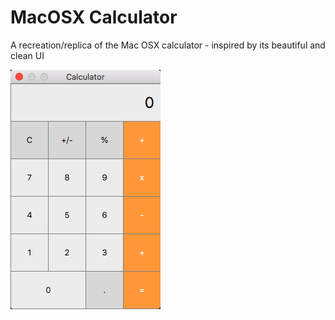 # MacOSX Calculator

A recreation/replica of the Mac OSX calculator - inspired by its beautiful and clean UI

![alt text](res/screenshot.png "Screenshot")

